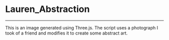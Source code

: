 # Lauren_Abstraction

--------------------------------------------------------------------------------------------------------------------------------------------------------------------------
This is an image generated using Three.js. The script uses a photograph I took of a friend and modifies it to create some abstract art. 
